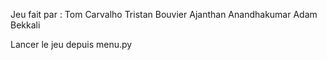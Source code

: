 Jeu fait par :
Tom Carvalho
Tristan Bouvier 
Ajanthan Anandhakumar
Adam Bekkali

Lancer le jeu depuis menu.py
